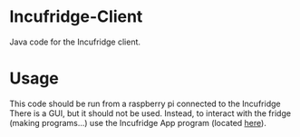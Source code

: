 Incufridge-Client
=================

Java code for the Incufridge client.

# Usage

This code should be run from a raspberry pi connected to the Incufridge
There is a GUI, but it should not be used.
Instead, to interact with the fridge (making programs...) use the Incufridge App program (located [here](https://github.com/CADemons/Incufridge-App)).
